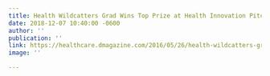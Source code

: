 ```yaml
---
title: Health Wildcatters Grad Wins Top Prize at Health Innovation Pitch Competition
date: 2018-12-07 10:40:00 -0600
author: ''
publication: ''
link: https://healthcare.dmagazine.com/2016/05/26/health-wildcatters-grad-wins-top-prize-at-health-innovation-pitch-competition/
image: ''

---
```


